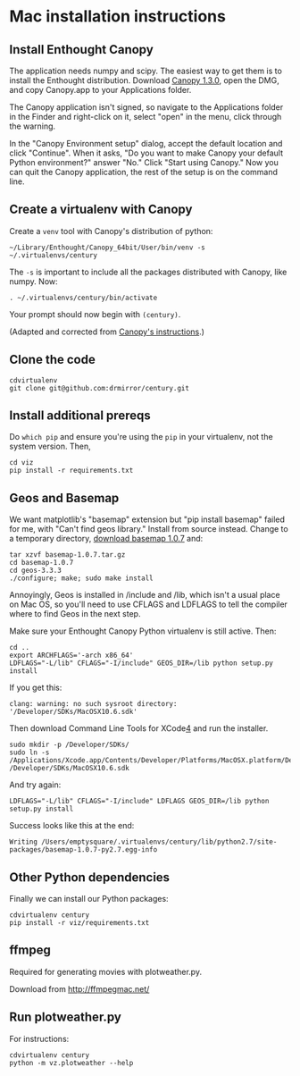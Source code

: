 # Mac installation instructions

## Install Enthought Canopy

The application needs numpy and scipy. The easiest way to get them is to
install the Enthought distribution. Download [Canopy 1.3.0][1], open the DMG,
and copy Canopy.app to your Applications folder.

[1]: https://www.enthought.com/downloads/canopy/osx-64/free/

The Canopy application isn't signed, so navigate to the Applications folder in the Finder
and right-click on it, select "open" in the menu, click through the warning.

In the "Canopy Environment setup" dialog, accept the default location and click
"Continue". When it asks, "Do you want to make Canopy your default Python environment?"
answer "No." Click "Start using Canopy." Now you can quit the Canopy application,
the rest of the setup is on the command line.

## Create a virtualenv with Canopy

Create a `venv` tool with Canopy's distribution of python:

    ~/Library/Enthought/Canopy_64bit/User/bin/venv -s ~/.virtualenvs/century

The `-s` is important to include all the packages distributed with Canopy,
like numpy. Now:

    . ~/.virtualenvs/century/bin/activate

Your prompt should now begin with `(century)`.

(Adapted and corrected from [Canopy's instructions][2].)

[2]: http://docs.enthought.com/canopy/configure/canopy-cli.html#scenario-creating-a-standalone-customizable-virtual-environment

## Clone the code

    cdvirtualenv
    git clone git@github.com:drmirror/century.git

## Install additional prereqs

Do `which pip` and ensure you're using the `pip` in your virtualenv, not the
system version. Then,

    cd viz
    pip install -r requirements.txt

## Geos and Basemap

We want matplotlib's "basemap" extension but "pip install basemap" failed
for me, with "Can't find geos library." Install from source instead. Change
to a temporary directory, [download basemap 1.0.7][3] and:

    tar xzvf basemap-1.0.7.tar.gz
    cd basemap-1.0.7
    cd geos-3.3.3
    ./configure; make; sudo make install

Annoyingly, Geos is installed in /include and /lib, which isn't a usual place
on Mac OS, so you'll need to use CFLAGS and LDFLAGS to tell the compiler where
to find Geos in the next step.

Make sure your Enthought Canopy Python virtualenv is still active.
Then:

    cd ..
    export ARCHFLAGS='-arch x86_64'
    LDFLAGS="-L/lib" CFLAGS="-I/include" GEOS_DIR=/lib python setup.py install

If you get this:

    clang: warning: no such sysroot directory: '/Developer/SDKs/MacOSX10.6.sdk'

Then download Command Line Tools for XCode[4] and run the installer.

    sudo mkdir -p /Developer/SDKs/
    sudo ln -s /Applications/Xcode.app/Contents/Developer/Platforms/MacOSX.platform/Developer/SDKs/MacOSX10.9.sdk /Developer/SDKs/MacOSX10.6.sdk

And try again:

    LDFLAGS="-L/lib" CFLAGS="-I/include" LDFLAGS GEOS_DIR=/lib python setup.py install

Success looks like this at the end:

    Writing /Users/emptysquare/.virtualenvs/century/lib/python2.7/site-packages/basemap-1.0.7-py2.7.egg-info

[3]: http://sourceforge.net/projects/matplotlib/files/matplotlib-toolkits/basemap-1.0.7/

[4]: http://adcdownload.apple.com/Developer_Tools/command_line_tools_os_x_mavericks_for_xcode__april_2014/command_line_tools_for_osx_mavericks_april_2014.dmg

## Other Python dependencies

Finally we can install our Python packages:

    cdvirtualenv century
    pip install -r viz/requirements.txt

## ffmpeg

Required for generating movies with plotweather.py.

Download from http://ffmpegmac.net/

## Run plotweather.py

For instructions:

    cdvirtualenv century
    python -m vz.plotweather --help
